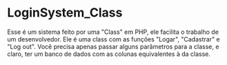 # LoginSystem_Class
Esse é um sistema feito por uma "Class" em PHP, ele facilita o trabalho de um desenvolvedor.
Ele é uma class com as funções "Logar", "Cadastrar" e "Log out".
Você precisa apenas passar alguns parâmetros para a classe, e claro, ter um banco de dados com as colunas equivalentes à da classe.
